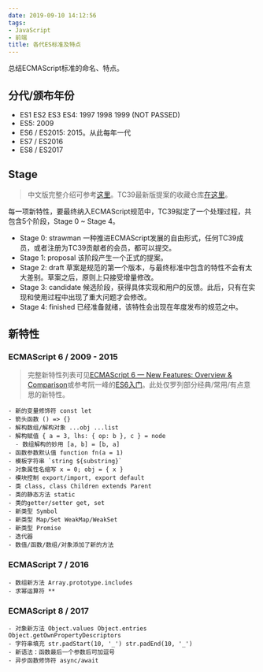 ```yaml
---
date: 2019-09-10 14:12:56
tags:
- JavaScript
- 前端
title: 各代ES标准及特点
---
```


总结ECMAScript标准的命名、特点。

<!-- more -->

## 分代/颁布年份

* ES1 ES2 ES3 ES4: 1997 1998 1999 (NOT PASSED)
* ES5: 2009
* ES6 / ES2015: 2015。从此每年一代
* ES7 / ES2016
* ES8 / ES2017

## Stage

> 中文版完整介绍可参考[这里](https://www.jianshu.com/p/b0877d1fc2a4)。TC39最新版提案的收藏仓库[在这里](https://github.com/tc39/proposals)。

每一项新特性，要最终纳入ECMAScript规范中，TC39拟定了一个处理过程，共包含5个阶段，Stage 0 ~ Stage 4。

* Stage 0: strawman 一种推进ECMAScript发展的自由形式，任何TC39成员，或者注册为TC39贡献者的会员，都可以提交。
* Stage 1: proposal 该阶段产生一个正式的提案。
* Stage 2: draft 草案是规范的第一个版本，与最终标准中包含的特性不会有太大差别。草案之后，原则上只接受增量修改。
* Stage 3: candidate 候选阶段，获得具体实现和用户的反馈。此后，只有在实现和使用过程中出现了重大问题才会修改。
* Stage 4: finished 已经准备就绪，该特性会出现在年度发布的规范之中。

## 新特性

### ECMAScript 6 / 2009 - 2015

> 完整新特性列表可见[ECMAScript 6 — New Features: Overview & Comparison](http://es6-features.org)或参考阮一峰的[ES6入门](http://es6.ruanyifeng.com/)。此处仅罗列部分经典/常用/有点意思的新特性。

````
- 新的变量修饰符 const let
- 箭头函数 () => {}
- 解构数组/解构对象 ...obj ...list
- 解构赋值 { a = 3, lhs: { op: b }, c } = node
  - 数组解构的妙用 [a, b] = [b, a]
- 函数参数默认值 function fn(a = 1)
- 模板字符串 `string ${substring}`
- 对象属性名缩写 x = 0; obj = { x }
- 模块控制 export/import, export default
- 类 class, class Children extends Parent
- 类的静态方法 static
- 类的getter/setter get, set
- 新类型 Symbol
- 新类型 Map/Set WeakMap/WeakSet
- 新类型 Promise
- 迭代器
- 数值/函数/数组/对象添加了新的方法
````

### ECMAScript 7 / 2016

````
- 数组新方法 Array.prototype.includes
- 求幂运算符 **
````

### ECMAScript 8 / 2017

````
- 对象新方法 Object.values Object.entries Object.getOwnPropertyDescriptors
- 字符串填充 str.padStart(10, '_') str.padEnd(10, '_')
- 新语法：函数最后一个参数后可加逗号
- 异步函数修饰符 async/await
````
